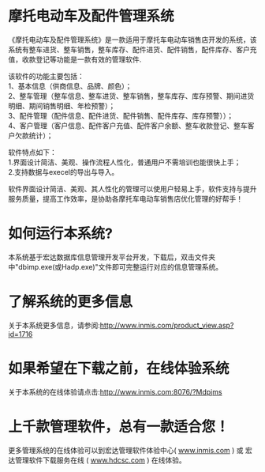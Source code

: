 # 摩托电动车及配件管理系统

《摩托电动车及配件管理系统》是一款适用于摩托车电动车销售店开发的系统，该系统有整车进货、整车销售，整车库存、配件进货、配件销售，配件库存、客户充值，收款登记等功能是一款有效的管理软件.

 该软件的功能主要包括：   
 1、基本信息（供商信息、品牌、颜色）；   
 2、整车管理（整车信息、整车进货、整车销售，整车库存、库存预警、期间进货明细、期间销售明细、年检预警）；   
 3、配件管理（配件信息、配件进货、配件销售、配件库存、库存预警））；   
 4、客户管理（客户信息、配件客户充值、配件客户余额、整车收款登记、整车客户欠款统计）； 
 
 软件特点如下：   
 1.界面设计简洁、美观、操作流程人性化，普通用户不需培训也能很快上手；   
 2.支持数据与execel的导出与导入。 
 
 软件界面设计简洁、美观、其人性化的管理可以使用户轻易上手，软件支持与提升服务质量，提高工作效率，是协助各摩托车电动车销售店优化管理的好帮手！

# 如何运行本系统?

本系统基于宏达数据库信息管理开发平台开发，下载后，双击文件夹中"dbimp.exe(或Hadp.exe)"文件即可完整运行对应的信息管理系统。

# 了解系统的更多信息

关于本系统更多信息，请参阅:http://www.inmis.com/product_view.asp?id=1716

# 如果希望在下载之前，在线体验系统

关于本系统的在线体验请点击:http://www.inmis.com:8076/?Mdpjms

# 上千款管理软件，总有一款适合您！

更多管理系统的在线体验可以到宏达管理软件体验中心( www.inmis.com ) 或 宏达管理软件下载服务在线 ( www.hdcsc.com ) 在线体验。

